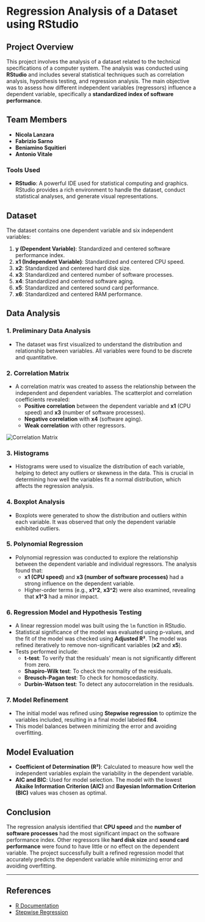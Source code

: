 # Regression Analysis of a Dataset using RStudio

## Project Overview

This project involves the analysis of a dataset related to the technical specifications of a computer system. The analysis was conducted using **RStudio** and includes several statistical techniques such as correlation analysis, hypothesis testing, and regression analysis. The main objective was to assess how different independent variables (regressors) influence a dependent variable, specifically a **standardized index of software performance**.

## Team Members

- **Nicola Lanzara**
- **Fabrizio Sarno**
- **Beniamino Squitieri**
- **Antonio Vitale**

### Tools Used

- **RStudio**: A powerful IDE used for statistical computing and graphics. RStudio provides a rich environment to handle the dataset, conduct statistical analyses, and generate visual representations.

## Dataset

The dataset contains one dependent variable and six independent variables:
1. **y (Dependent Variable)**: Standardized and centered software performance index.
2. **x1 (Independent Variable)**: Standardized and centered CPU speed.
3. **x2**: Standardized and centered hard disk size.
4. **x3**: Standardized and centered number of software processes.
5. **x4**: Standardized and centered software aging.
6. **x5**: Standardized and centered sound card performance.
7. **x6**: Standardized and centered RAM performance.

## Data Analysis

### 1. **Preliminary Data Analysis**
   - The dataset was first visualized to understand the distribution and relationship between variables. All variables were found to be discrete and quantitative.

### 2. **Correlation Matrix**
   - A correlation matrix was created to assess the relationship between the independent and dependent variables. The scatterplot and correlation coefficients revealed:
     - **Positive correlation** between the dependent variable and **x1** (CPU speed) and **x3** (number of software processes).
     - **Negative correlation** with **x4** (software aging).
     - **Weak correlation** with other regressors.

   ![Correlation Matrix](correlation_matrix.png)

### 3. **Histograms**
   - Histograms were used to visualize the distribution of each variable, helping to detect any outliers or skewness in the data. This is crucial in determining how well the variables fit a normal distribution, which affects the regression analysis.

### 4. **Boxplot Analysis**
   - Boxplots were generated to show the distribution and outliers within each variable. It was observed that only the dependent variable exhibited outliers.

### 5. **Polynomial Regression**
   - Polynomial regression was conducted to explore the relationship between the dependent variable and individual regressors. The analysis found that:
     - **x1 (CPU speed)** and **x3 (number of software processes)** had a strong influence on the dependent variable.
     - Higher-order terms (e.g., **x1^2**, **x3^2**) were also examined, revealing that **x1^3** had a minor impact.

### 6. **Regression Model and Hypothesis Testing**
   - A linear regression model was built using the `lm` function in RStudio.
   - Statistical significance of the model was evaluated using p-values, and the fit of the model was checked using **Adjusted R²**. The model was refined iteratively to remove non-significant variables (**x2** and **x5**).
   - Tests performed include:
     - **t-test**: To verify that the residuals' mean is not significantly different from zero.
     - **Shapiro-Wilk test**: To check the normality of the residuals.
     - **Breusch-Pagan test**: To check for homoscedasticity.
     - **Durbin-Watson test**: To detect any autocorrelation in the residuals.

### 7. **Model Refinement**
   - The initial model was refined using **Stepwise regression** to optimize the variables included, resulting in a final model labeled **fit4**.
   - This model balances between minimizing the error and avoiding overfitting.

## Model Evaluation

- **Coefficient of Determination (R²)**: Calculated to measure how well the independent variables explain the variability in the dependent variable.
- **AIC and BIC**: Used for model selection. The model with the lowest **Akaike Information Criterion (AIC)** and **Bayesian Information Criterion (BIC)** values was chosen as optimal.

## Conclusion

The regression analysis identified that **CPU speed** and the **number of software processes** had the most significant impact on the software performance index. Other regressors like **hard disk size** and **sound card performance** were found to have little or no effect on the dependent variable. The project successfully built a refined regression model that accurately predicts the dependent variable while minimizing error and avoiding overfitting.

---

## References

- [R Documentation](https://www.rdocumentation.org/)
- [Stepwise Regression](https://en.wikipedia.org/wiki/Stepwise_regression)

